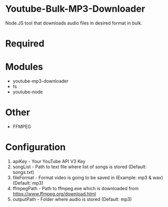 # Youtube-Bulk-MP3-Downloader
Node.JS tool that downloads audio files in desired format in bulk.

# Required

# Modules 
- youtube-mp3-downloader
- fs 
- youtube-node

# Other
- FFMPEG

# Configuration

1. apiKey - Your YouTube API V3 Key
2. songList - Path to text file where list of songs is stored (Default: songs.txt)
3. fileFormat - Format video is going to be saved in (Example: mp3 & wav) (Default: mp3)
4. ffmpegPath - Path to ffmpeg.exe which is downloaded from https://www.ffmpeg.org/download.html
5. outputPath - Folder where audio is stored (Default: mp3)

